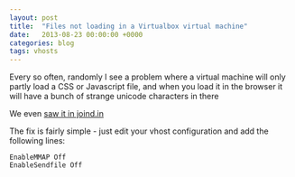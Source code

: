 ```yaml
---
layout: post
title:  "Files not loading in a Virtualbox virtual machine"
date:   2013-08-23 00:00:00 +0000
categories: blog
tags: vhosts
---
```

Every so often, randomly I see a problem where a virtual machine will only partly load a CSS or Javascript file, and
when you load it in the browser it will have a bunch of strange unicode characters in there

We even [saw it in joind.in](https://joindin.jira.com/browse/JOINDIN-318)

The fix is fairly simple - just edit your vhost configuration and add the following lines:

````
EnableMMAP Off
EnableSendfile Off
````